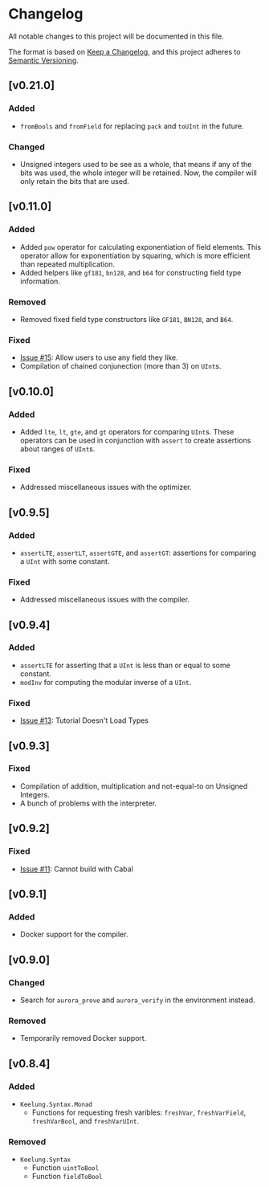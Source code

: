 # Changelog

All notable changes to this project will be documented in this file.

The format is based on [Keep a Changelog](https://keepachangelog.com/en/1.0.0/),
and this project adheres to [Semantic Versioning](https://semver.org/spec/v2.0.0.html).

## [v0.21.0]

### Added

* `fromBools` and `fromField` for replacing `pack` and `toUInt` in the future.

### Changed

* Unsigned integers used to be see as a whole, that means if any of the bits was used, the whole integer will be retained. Now, the compiler will only retain the bits that are used.

## [v0.11.0]

### Added

* Added `pow` operator for calculating exponentiation of field elements. This operator allow for exponentiation by squaring, which is more efficient than repeated multiplication.
* Added helpers like `gf181`, `bn128`, and `b64` for constructing field type information.

### Removed

* Removed fixed field type constructors like `GF181`, `BN128`, and `B64`.

### Fixed 

* [Issue #15](https://github.com/btq-ag/keelung/issues/15): Allow users to use any field they like.
* Compilation of chained conjunection (more than 3) on `UInt`s.

## [v0.10.0]

### Added

* Added `lte`, `lt`, `gte`, and `gt` operators for comparing `UInt`s. These operators can be used in conjunction with `assert` to create assertions about ranges of `UInt`s.

### Fixed 

* Addressed miscellaneous issues with the optimizer.

## [v0.9.5]

### Added

* `assertLTE`, `assertLT`, `assertGTE`, and `assertGT`: assertions for comparing a `UInt` with some constant.

### Fixed 

* Addressed miscellaneous issues with the compiler.

## [v0.9.4]

### Added

* `assertLTE` for asserting that a `UInt` is less than or equal to some constant.
* `modInv` for computing the modular inverse of a `UInt`.

### Fixed 

* [Issue #13](https://github.com/btq-ag/keelung/issues/13): Tutorial Doesn't Load Types

## [v0.9.3]

### Fixed 

* Compilation of addition, multiplication and not-equal-to on Unsigned Integers.
* A bunch of problems with the interpreter.

## [v0.9.2]

### Fixed 

* [Issue #11](https://github.com/btq-ag/keelung/issues/11): Cannot build with Cabal

## [v0.9.1]

### Added

* Docker support for the compiler.

## [v0.9.0]

### Changed

* Search for `aurora_prove` and `aurora_verify` in the environment instead.

### Removed

* Temporarily removed Docker support.

## [v0.8.4]

### Added 

* `Keelung.Syntax.Monad`
    * Functions for requesting fresh varibles: `freshVar`, `freshVarField`, `freshVarBool`, and `freshVarUInt`.

### Removed

* `Keelung.Syntax`
    * Function `uintToBool`
    * Function `fieldToBool`

